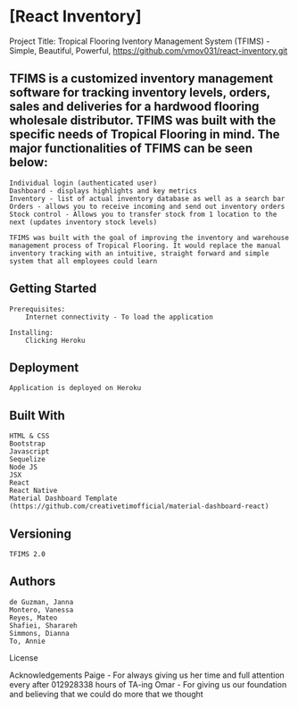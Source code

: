# [React Inventory]
Project Title:  Tropical Flooring Iventory Management System (TFIMS) - Simple, Beautiful, Powerful, 
https://github.com/vmov031/react-inventory.git

## TFIMS is a customized inventory management software for tracking inventory levels, orders, sales and deliveries for a hardwood flooring wholesale distributor. TFIMS was built with the specific needs of Tropical Flooring in mind. The major functionalities of TFIMS can be seen below: 
    
    Individual login (authenticated user) 
    Dashboard - displays highlights and key metrics
    Inventory - list of actual inventory database as well as a search bar
    Orders - allows you to receive incoming and send out inventory orders
    Stock control - Allows you to transfer stock from 1 location to the next (updates inventory stock levels)

    TFIMS was built with the goal of improving the inventory and warehouse management process of Tropical Flooring. It would replace the manual inventory tracking with an intuitive, straight forward and simple system that all employees could learn


## Getting Started

    Prerequisites: 
        Internet connectivity - To load the application

    Installing: 
        Clicking Heroku  

## Deployment

    Application is deployed on Heroku

## Built With 

    HTML & CSS    
    Bootstrap
    Javascript
    Sequelize
    Node JS
    JSX
    React
    React Native
    Material Dashboard Template (https://github.com/creativetimofficial/material-dashboard-react)


## Versioning

    TFIMS 2.0

## Authors

    de Guzman, Janna 
    Montero, Vanessa
    Reyes, Mateo
    Shafiei, Sharareh 
    Simmons, Dianna
    To, Annie

License

Acknowledgements 
    Paige - For always giving us her time and full attention every after 012928338 hours of TA-ing 
    Omar - For giving us our foundation and believing that we could do more that we thought